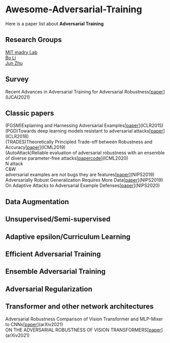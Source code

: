 # Awesome-Adversarial-Training
Here is a paper list about **Adversarial Training**
## Research Groups
[MIT madry Lab](http://madry-lab.ml/)    
[Bo Li](https://aisecure.github.io/)    
[Jun Zhu](https://ml.cs.tsinghua.edu.cn/~jun/index.shtml)    


## Survey
Recent Advances in Adversarial Training for Adversarial Robustness[[paper](https://www.ijcai.org/proceedings/2021/0591.pdf)](IJCAI2021)  

## Classic papers
    
(FGSM)Explaining and Harnessing Adversarial Examples[[paper](https://arxiv.org/abs/1412.6572)](ICLR2015)    
(PGD)Towards deep learning models resistant to adversarial attacks[[paper](https://arxiv.org/pdf/1706.06083.pdf)](ICLR2018)    
(TRADES)Theoretically Principled Trade-off between Robustness and Accuracy[[paper](https://arxiv.org/pdf/1901.08573.pdf)](ICML2019)    
(AutoAttack)Reliable evaluation of adversarial robustness with an ensemble of diverse parameter-free attacks[[paper](https://arxiv.org/abs/2003.01690)[code](https://github.com/fra31/auto-attack)](ICML2020)    
N attack    
C&W    
adversarial examples are not bugs they are features[[paper](https://arxiv.org/abs/1905.02175)](NIPS2019)    
Adversarially Robust Generalization Requires More Data[[paper](https://proceedings.neurips.cc/paper/2018/file/f708f064faaf32a43e4d3c784e6af9ea-Paper.pdf)](NIPS2019)    
On Adaptive Attacks to Adversarial Example Defenses[[paper](https://arxiv.org/pdf/2002.08347.pdf)](NIPS2020)    

## Data Augmentation
## Unsupervised/Semi-supervised
## Adaptive epsilon/Curriculum Learning
## Efficient Adversarial Training
## Ensemble Adversarial Training
## Adversarial Regularization
## Transformer and other network architectures
Adversarial Robustness Comparison of Vision Transformer and MLP-Mixer to CNNs[[paper](https://arxiv.org/pdf/2110.02797.pdf)](arXiv2021)     
ON THE ADVERSARIAL ROBUSTNESS OF VISION TRANSFORMERS[[paper](https://arxiv.org/pdf/2103.15670.pdf)](arXiv2021) 
